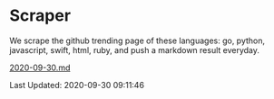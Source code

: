 # Scraper

We scrape the github trending page of these languages: go, python, javascript, swift, html, ruby, and push a markdown result everyday.

[2020-09-30.md](https://github.com/henson/Scraper/blob/master/2020-09-30.md)

Last Updated: 2020-09-30 09:11:46